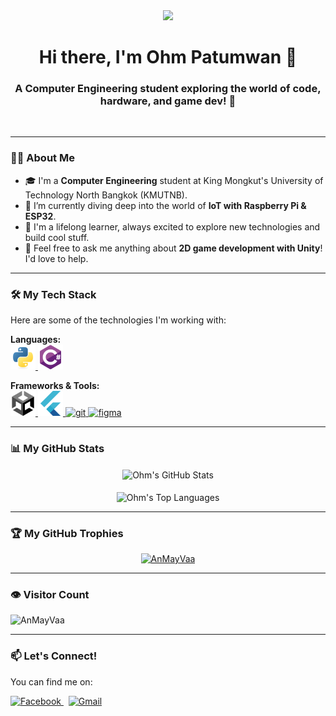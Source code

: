 <div align="center">
  <img src="https://media.giphy.com/media/hvRJCLFzcasrR4ia7z/giphy.gif" width="250">
</div>

<h1 align="center">Hi there, I'm Ohm Patumwan 👋</h1>
<h3 align="center">A Computer Engineering student exploring the world of code, hardware, and game dev! 🚀</h3>

<br>

---

### 👨‍💻 About Me

- 🎓 I'm a **Computer Engineering** student at King Mongkut's University of Technology North Bangkok (KMUTNB).
- 🌱 I’m currently diving deep into the world of **IoT with Raspberry Pi & ESP32**.
- 🚀 I'm a lifelong learner, always excited to explore new technologies and build cool stuff.
- 💬 Feel free to ask me anything about **2D game development with Unity**! I'd love to help.

---

### 🛠️ My Tech Stack

Here are some of the technologies I'm working with:

<p align="left">
  <strong>Languages:</strong><br>
  <a href="https://www.python.org" target="_blank" rel="noreferrer"> 
    <img src="https://raw.githubusercontent.com/devicons/devicon/master/icons/python/python-original.svg" alt="python" width="40" height="40"/> 
  </a>
  <a href="https://docs.microsoft.com/en-us/dotnet/csharp/" target="_blank" rel="noreferrer"> 
    <img src="https://raw.githubusercontent.com/devicons/devicon/master/icons/csharp/csharp-original.svg" alt="csharp" width="40" height="40"/> 
  </a>
</p>

<p align="left">
  <strong>Frameworks & Tools:</strong><br>
  <a href="https://unity.com/" target="_blank" rel="noreferrer"> 
    <img src="https://raw.githubusercontent.com/devicons/devicon/master/icons/unity/unity-original.svg" alt="unity" width="40" height="40"/> 
  </a>
  <a href="https://flutter.dev" target="_blank" rel="noreferrer"> 
    <img src="https://raw.githubusercontent.com/devicons/devicon/master/icons/flutter/flutter-original.svg" alt="flutter" width="40" height="40"/> 
  </a>
  <a href="https://git-scm.com/" target="_blank" rel="noreferrer"> 
    <img src="https://www.vectorlogo.zone/logos/git-scm/git-scm-icon.svg" alt="git" width="40" height="40"/> 
  </a>
  <a href="https://www.figma.com/" target="_blank" rel="noreferrer"> 
    <img src="https://www.vectorlogo.zone/logos/figma/figma-icon.svg" alt="figma" width="40" height="40"/> 
  </a>
</p>

---

### 📊 My GitHub Stats

<p align="center">
  <img align="center" src="https://github-readme-stats.vercel.app/api?username=AnMayVaa&show_icons=true&locale=en&theme=tokyonight&count_private=true" alt="Ohm's GitHub Stats" />
  <br><br>
  <img align="center" src="https://github-readme-stats.vercel.app/api/top-langs?username=AnMayVaa&layout=compact&locale=en&theme=tokyonight" alt="Ohm's Top Languages" />
</p>

---

### 🏆 My GitHub Trophies

<p align="center">
  <a href="https://github.com/ryo-ma/github-profile-trophy">
    <img src="https://github-profile-trophy.vercel.app/?username=AnMayVaa&theme=tokyonight&column=7" alt="AnMayVaa" />
  </a>
</p>

---

### 👁️ Visitor Count

<p align="left"> 
  <img src="https://komarev.com/ghpvc/?username=AnMayVaa&label=Profile%20views&color=blueviolet&style=flat" alt="AnMayVaa" /> 
</p>

---

### 📫 Let's Connect!

You can find me on:

<p align="left">
  <a href="https://www.facebook.com/Ohm.Patumwan" target="_blank">
    <img src="https://img.shields.io/badge/Facebook-1877F2?style=for-the-badge&logo=facebook&logoColor=white" alt="Facebook"/>
  </a>
  &nbsp;
  <a href="mailto:pitakpatumwan14@gmail.com" target="_blank">
    <img src="https://img.shields.io/badge/Gmail-D14836?style=for-the-badge&logo=gmail&logoColor=white" alt="Gmail"/>
  </a>
</p>
